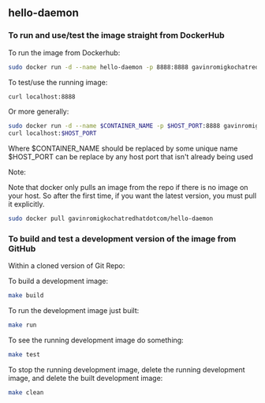 
## hello-daemon

### To run and use/test the image straight from DockerHub

To run the image from Dockerhub:

```bash
sudo docker run -d --name hello-daemon -p 8888:8888 gavinromigkochatredhatdotcom/hello-daemon
```

To test/use the running image:

```bash
curl localhost:8888
```

Or more generally: 

```bash
sudo docker run -d --name $CONTAINER_NAME -p $HOST_PORT:8888 gavinromigkochatredhatdotcom/hello-daemon
curl localhost:$HOST_PORT
```
Where
$CONTAINER_NAME should be replaced by some unique name
$HOST_PORT can be replace by any host port that isn't already being used

Note:

Note that docker only pulls an image from the repo if there is no image on your host. So after the
first time, if you want the latest version, you must pull it explicitly.

```bash
sudo docker pull gavinromigkochatredhatdotcom/hello-daemon
```


### To build and test a development version of the image from GitHub

Within a cloned version of Git Repo:

To build a development image:

```bash
make build 
```

To run the development image just built:

```bash
make run
```

To see the running development image do something:

```bash
make test
```

To stop the running development image, delete the running development image, and delete the built development image:

```bash
make clean
```



